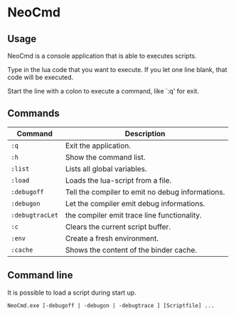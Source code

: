 # NeoCmd

## Usage

NeoCmd is a console application that is able to executes scripts.

Type in the lua code that you want to execute. If you let one line blank, that code will be executed.

Start the line with a colon to execute a command, like `:q' for exit.

## Commands

| Command    | Description |
|------------|-------------|
| `:q` | Exit the application. |
| `:h` | Show the command list. |
| `:list` | Lists all global variables. |
| `:load` | Loads the lua-script from a file. |
| `:debugoff` | Tell the compiler to emit no debug informations. |
| `:debugon` | Let the compiler emit debug informations. |
| `:debugtracLet` | the compiler emit trace line functionality. |
| `:c` | Clears the current script buffer. |
| `:env` | Create a fresh environment. |
| `:cache` | Shows the content of the binder cache. |

## Command line

It is possible to load a script during start up.

```
NeoCmd.exe [-debugoff | -debugon | -debugtrace ] [Scriptfile] ...
```